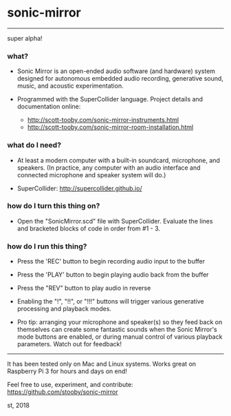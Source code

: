 # sonic-mirror
---
super alpha!

### what?
* Sonic Mirror is an open-ended audio software (and hardware) system designed for autonomous embedded audio recording, generative sound, music, and acoustic experimentation.

* Programmed with the SuperCollider language.  Project details and documentation online:
  - http://scott-tooby.com/sonic-mirror-instruments.html
  - http://scott-tooby.com/sonic-mirror-room-installation.html

### what do I need?
* At least a modern computer with a built-in soundcard, microphone, and speakers. (In practice, any computer with an audio interface and connected microphone and speaker system will do.)

* SuperCollider: http://supercollider.github.io/

### how do I turn this thing on?
* Open the "SonicMirror.scd" file with SuperCollider. Evaluate the lines and bracketed blocks of code in order from #1 - 3.

### how do I run this thing?
* Press the 'REC' button to begin recording audio input to the buffer

* Press the 'PLAY' button to begin playing audio back from the buffer

* Press the "REV" button to play audio in reverse

* Enabling the "!", "!!", or "!!!" buttons will trigger various generative processing and playback modes.

* Pro tip: arranging your microphone and speaker(s) so they feed back on themselves can create some fantastic sounds when the Sonic Mirror's mode buttons are enabled, or during manual control of various playback parameters.  Watch out for feedback!

---

It has been tested only on Mac and Linux systems.  Works great on Raspberry Pi 3 for hours and days on end!  

Feel free to use, experiment, and contribute:  https://github.com/stooby/sonic-mirror

st, 2018
